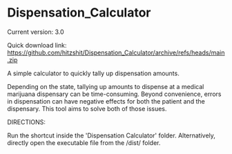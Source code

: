 # Dispensation_Calculator
Current version: 3.0

Quick download link: https://github.com/hitzshit/Dispensation_Calculator/archive/refs/heads/main.zip

A simple calculator to quickly tally up dispensation amounts.

Depending on the state, tallying up amounts to dispense at a medical marijuana dispensary can be time-consuming.
Beyond convenience, errors in dispensation can have negative effects for both the patient and the dispensary.
This tool aims to solve both of those issues.

DIRECTIONS:

Run the shortcut inside the 'Dispensation Calculator' folder.  Alternatively, directly open the executable file from the /dist/ folder.
